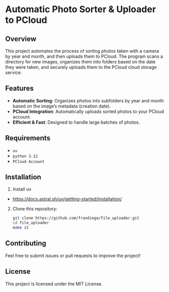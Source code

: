 # Automatic Photo Sorter & Uploader to PCloud
## Overview
This project automates the process of sorting photos taken with a camera by year and month, and then uploads them to 
PCloud. The program scans a directory for new images, organizes them into folders based on the date they were taken, 
and securely uploads them to the PCloud cloud storage service.
## Features
- **Automatic Sorting**: Organizes photos into subfolders by year and month based on the image’s metadata (creation 
date).
- **PCloud Integration**: Automatically uploads sorted photos to your PCloud account.
- **Efficient & Fast**: Designed to handle large batches of photos.
  
## Requirements
- `uv`
- `python 3.12`
- `PCloud Account`
## Installation
1. Install uv
 * https://docs.astral.sh/uv/getting-started/installation/
2. Clone this repository:

   ```bash
   git clone https://github.com/frandiego/file_uploader.git
   cd file_uploader
   make it
   ```

## Contributing
Feel free to submit issues or pull requests to improve the project!
## License
This project is licensed under the MIT License.


